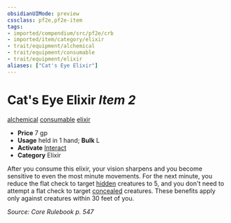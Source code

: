 ```yaml
---
obsidianUIMode: preview
cssclass: pf2e,pf2e-item
tags:
- imported/compendium/src/pf2e/crb
- imported/item/category/elixir
- trait/equipment/alchemical
- trait/equipment/consumable
- trait/equipment/elixir
aliases: ["Cat's Eye Elixir"]
---
```

# Cat's Eye Elixir *Item 2*  
[alchemical](alchemical.md)  [consumable](consumable.md)  [elixir](elixir.md)  

- **Price** 7 gp
- **Usage** held in 1 hand; **Bulk** L
- **Activate** [Interact](interact.md)
- **Category** Elixir

After you consume this elixir, your vision sharpens and you become sensitive to even the most minute movements. For the next minute, you reduce the flat check to target [hidden](conditions.md#Hidden) creatures to 5, and you don't need to attempt a flat check to target [concealed](conditions.md#Concealed) creatures. These benefits apply only against creatures within 30 feet of you.

*Source: Core Rulebook p. 547*
